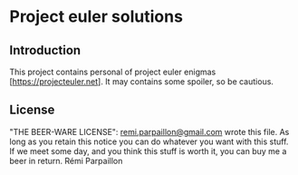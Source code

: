 # Project euler solutions

## Introduction

This project contains personal of project euler enigmas [https://projecteuler.net]. It may contains some spoiler, so be cautious.

## License

"THE BEER-WARE LICENSE":
<remi.parpaillon@gmail.com> wrote this file.  As long as you retain this notice you
can do whatever you want with this stuff. If we meet some day, and you think
this stuff is worth it, you can buy me a beer in return. Rémi Parpaillon